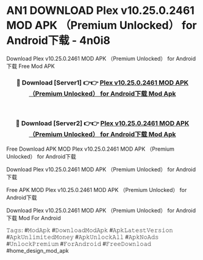 # AN1 DOWNLOAD Plex v10.25.0.2461 MOD APK （Premium Unlocked） for Android下载 - 4n0i8
Download Plex v10.25.0.2461 MOD APK （Premium Unlocked） for Android下载 Free Mod APK

<div align="center">
<h3>🔴 Download [Server1] 👉👉 <a href="https://apk-comot.site?title=Plex_v10.25.0.2461_MOD_APK_（Premium_Unlocked）_for_Android下载">Plex v10.25.0.2461 MOD APK （Premium Unlocked） for Android下载 Mod Apk</a></h3><br>

<h3>🔴 Download [Server2] 👉👉 <a href="https://apk-comot.site?title=Plex_v10.25.0.2461_MOD_APK_（Premium_Unlocked）_for_Android下载">Plex v10.25.0.2461 MOD APK （Premium Unlocked） for Android下载 Mod Apk</a></h3>
</div>


Free Download APK MOD Plex v10.25.0.2461 MOD APK （Premium Unlocked） for Android下载

Download Plex v10.25.0.2461 MOD APK （Premium Unlocked） for Android下载 

Free APK MOD Plex v10.25.0.2461 MOD APK （Premium Unlocked） for Android下载 

Download Plex v10.25.0.2461 MOD APK （Premium Unlocked） for Android下载 Mod For Android

𝚃𝚊𝚐𝚜: #𝙼𝚘𝚍𝙰𝚙𝚔 #𝙳𝚘𝚠𝚗𝚕𝚘𝚊𝚍𝙼𝚘𝚍𝙰𝚙𝚔 #𝙰𝚙𝚔𝙻𝚊𝚝𝚎𝚜𝚝𝚅𝚎𝚛𝚜𝚒𝚘𝚗 #𝙰𝚙𝚔𝚄𝚗𝚕𝚒𝚖𝚒𝚝𝚎𝚍𝙼𝚘𝚗𝚎𝚢 #𝙰𝚙𝚔𝚄𝚗𝚕𝚘𝚌𝚔𝙰𝚕𝚕 #𝙰𝚙𝚔𝙽𝚘𝙰𝚍𝚜 #𝚄𝚗𝚕𝚘𝚌𝚔𝙿𝚛𝚎𝚖𝚒𝚞𝚖 #𝙵𝚘𝚛𝙰𝚗𝚍𝚛𝚘𝚒𝚍 #𝙵𝚛𝚎𝚎𝙳𝚘𝚠𝚗𝚕𝚘𝚊𝚍 #home_design_mod_apk